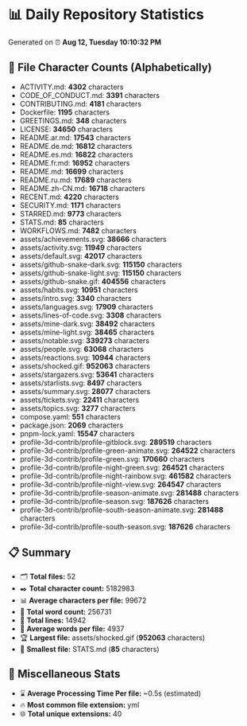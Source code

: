 # 📊 Daily Repository Statistics
Generated on ⏰ **Aug 12, Tuesday 10:10:32 PM**

## 📂 File Character Counts (Alphabetically)
- ACTIVITY.md: **4302** characters
- CODE_OF_CONDUCT.md: **3391** characters
- CONTRIBUTING.md: **4181** characters
- Dockerfile: **1195** characters
- GREETINGS.md: **348** characters
- LICENSE: **34650** characters
- README.ar.md: **17543** characters
- README.de.md: **16812** characters
- README.es.md: **16822** characters
- README.fr.md: **16952** characters
- README.md: **16699** characters
- README.ru.md: **17689** characters
- README.zh-CN.md: **16718** characters
- RECENT.md: **4220** characters
- SECURITY.md: **1171** characters
- STARRED.md: **9773** characters
- STATS.md: **85** characters
- WORKFLOWS.md: **7482** characters
- assets/achievements.svg: **38666** characters
- assets/activity.svg: **11949** characters
- assets/default.svg: **42017** characters
- assets/github-snake-dark.svg: **115150** characters
- assets/github-snake-light.svg: **115150** characters
- assets/github-snake.gif: **404556** characters
- assets/habits.svg: **10951** characters
- assets/intro.svg: **3340** characters
- assets/languages.svg: **17909** characters
- assets/lines-of-code.svg: **3308** characters
- assets/mine-dark.svg: **38492** characters
- assets/mine-light.svg: **38465** characters
- assets/notable.svg: **339273** characters
- assets/people.svg: **63068** characters
- assets/reactions.svg: **10944** characters
- assets/shocked.gif: **952063** characters
- assets/stargazers.svg: **53641** characters
- assets/starlists.svg: **8497** characters
- assets/summary.svg: **28077** characters
- assets/tickets.svg: **22411** characters
- assets/topics.svg: **3277** characters
- compose.yaml: **551** characters
- package.json: **2069** characters
- pnpm-lock.yaml: **15547** characters
- profile-3d-contrib/profile-gitblock.svg: **289519** characters
- profile-3d-contrib/profile-green-animate.svg: **264522** characters
- profile-3d-contrib/profile-green.svg: **170660** characters
- profile-3d-contrib/profile-night-green.svg: **264521** characters
- profile-3d-contrib/profile-night-rainbow.svg: **461582** characters
- profile-3d-contrib/profile-night-view.svg: **264547** characters
- profile-3d-contrib/profile-season-animate.svg: **281488** characters
- profile-3d-contrib/profile-season.svg: **187626** characters
- profile-3d-contrib/profile-south-season-animate.svg: **281488** characters
- profile-3d-contrib/profile-south-season.svg: **187626** characters

## 📋 Summary
- 🗂️ **Total files:** 52
- ✒️ **Total character count:** 5182983
- 📊 **Average characters per file:** 99672
- 📝 **Total word count:** 256731
- 🧾 **Total lines:** 14942
- 📐 **Average words per file:** 4937
- 🏆 **Largest file:** assets/shocked.gif (**952063** characters)
- 🥉 **Smallest file:** STATS.md (**85** characters)

## 🌟 Miscellaneous Stats
- ⌛ **Average Processing Time Per file:** ~0.5s (estimated)
- 🔥 **Most common file extension:** yml
- 🌐 **Total unique extensions:** 40
